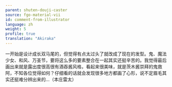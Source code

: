 ```yaml
---
parent: shuten-douji-caster
source: fgo-material-vii
id: comment-from-illustrator
language: zh
weight: 5
profile: true
translation: "Akiraka"
---
```


一开始是设计成长双马尾的，但觉得有点太过头了就改成了现在的发型。鬼、魔法少女、和风、万圣节，要将这么多的要素整合在一起其实还挺辛苦的。我觉得最后画出来就是露出度很高很有酒吞酱风格，看起来很美味，就是茨木酱崇拜的鬼救阿，不知各位觉得如何？仔细看的话就会发现很多地方都画了心形，说不定眉毛其实还挺难分辨出来的…（本庄雷太）
